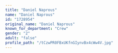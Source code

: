 ```yaml
---
title: "Daniel Naprous"
name: "Daniel Naprous"
id: "1728954"
original_name: "Daniel Naprous"
known_for_department: "Crew"
gender: "2"
adult: "false"
profile_path: "/tCzwPR0FBxUKfnGIynvBx4cWw4V.jpg"
---
```

